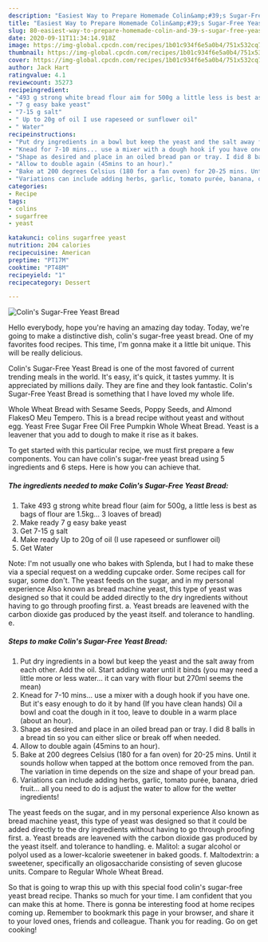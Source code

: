 ```yaml
---
description: "Easiest Way to Prepare Homemade Colin&amp;#39;s Sugar-Free Yeast Bread"
title: "Easiest Way to Prepare Homemade Colin&amp;#39;s Sugar-Free Yeast Bread"
slug: 80-easiest-way-to-prepare-homemade-colin-and-39-s-sugar-free-yeast-bread
date: 2020-09-11T11:34:14.918Z
image: https://img-global.cpcdn.com/recipes/1b01c934f6e5a0b4/751x532cq70/colins-sugar-free-yeast-bread-recipe-main-photo.jpg
thumbnail: https://img-global.cpcdn.com/recipes/1b01c934f6e5a0b4/751x532cq70/colins-sugar-free-yeast-bread-recipe-main-photo.jpg
cover: https://img-global.cpcdn.com/recipes/1b01c934f6e5a0b4/751x532cq70/colins-sugar-free-yeast-bread-recipe-main-photo.jpg
author: Jack Hart
ratingvalue: 4.1
reviewcount: 35273
recipeingredient:
- "493 g strong white bread flour aim for 500g a little less is best as bags of flour are 15kg 3 loaves of bread"
- "7 g easy bake yeast"
- "7-15 g salt"
- " Up to 20g of oil I use rapeseed or sunflower oil"
- " Water"
recipeinstructions:
- "Put dry ingredients in a bowl but keep the yeast and the salt away from each other. Add the oil. Start adding water until it binds (you may need a little more or less water... it can vary with flour but 270ml seems the mean)"
- "Knead for 7-10 mins... use a mixer with a dough hook if you have one. But it&#39;s easy enough to do it by hand (If you have clean hands) Oil a bowl and coat the dough in it too, leave to double in a warm place (about an hour)."
- "Shape as desired and place in an oiled bread pan or tray. I did 8 balls in a bread tin so you can either slice or break off when needed."
- "Allow to double again (45mins to an hour)."
- "Bake at 200 degrees Celsius (180 for a fan oven) for 20-25 mins. Until it sounds hollow when tapped at the bottom once removed from the pan. The variation in time depends on the size and shape of your bread pan."
- "Variations can include adding herbs, garlic, tomato purée, banana, dried fruit... all you need to do is adjust the water to allow for the wetter ingredients!"
categories:
- Recipe
tags:
- colins
- sugarfree
- yeast

katakunci: colins sugarfree yeast 
nutrition: 204 calories
recipecuisine: American
preptime: "PT17M"
cooktime: "PT48M"
recipeyield: "1"
recipecategory: Dessert

---
```



![Colin&#39;s Sugar-Free Yeast Bread](https://img-global.cpcdn.com/recipes/1b01c934f6e5a0b4/751x532cq70/colins-sugar-free-yeast-bread-recipe-main-photo.jpg)

Hello everybody, hope you're having an amazing day today. Today, we're going to make a distinctive dish, colin&#39;s sugar-free yeast bread. One of my favorites food recipes. This time, I'm gonna make it a little bit unique. This will be really delicious.

Colin&#39;s Sugar-Free Yeast Bread is one of the most favored of current trending meals in the world. It's easy, it's quick, it tastes yummy. It is appreciated by millions daily. They are fine and they look fantastic. Colin&#39;s Sugar-Free Yeast Bread is something that I have loved my whole life.

Whole Wheat Bread with Sesame Seeds, Poppy Seeds, and Almond FlakesO Meu Tempero. This is a bread recipe without yeast and without egg. Yeast Free Sugar Free Oil Free Pumpkin Whole Wheat Bread. Yeast is a leavener that you add to dough to make it rise as it bakes.


To get started with this particular recipe, we must first prepare a few components. You can have colin&#39;s sugar-free yeast bread using 5 ingredients and 6 steps. Here is how you can achieve that.

<!--inarticleads1-->

##### The ingredients needed to make Colin&#39;s Sugar-Free Yeast Bread:

1. Take 493 g strong white bread flour (aim for 500g, a little less is best as bags of flour are 1.5kg... 3 loaves of bread)
1. Make ready 7 g easy bake yeast
1. Get 7-15 g salt
1. Make ready  Up to 20g of oil (I use rapeseed or sunflower oil)
1. Get  Water


Note: I&#39;m not usually one who bakes with Splenda, but I had to make these via a special request on a wedding cupcake order. Some recipes call for sugar, some don&#39;t. The yeast feeds on the sugar, and in my personal experience Also known as bread machine yeast, this type of yeast was designed so that it could be added directly to the dry ingredients without having to go through proofing first. a. Yeast breads are leavened with the carbon dioxide gas produced by the yeast itself. and tolerance to handling. e. 

<!--inarticleads2-->

##### Steps to make Colin&#39;s Sugar-Free Yeast Bread:

1. Put dry ingredients in a bowl but keep the yeast and the salt away from each other. Add the oil. Start adding water until it binds (you may need a little more or less water... it can vary with flour but 270ml seems the mean)
1. Knead for 7-10 mins... use a mixer with a dough hook if you have one. But it&#39;s easy enough to do it by hand (If you have clean hands) Oil a bowl and coat the dough in it too, leave to double in a warm place (about an hour).
1. Shape as desired and place in an oiled bread pan or tray. I did 8 balls in a bread tin so you can either slice or break off when needed.
1. Allow to double again (45mins to an hour).
1. Bake at 200 degrees Celsius (180 for a fan oven) for 20-25 mins. Until it sounds hollow when tapped at the bottom once removed from the pan. The variation in time depends on the size and shape of your bread pan.
1. Variations can include adding herbs, garlic, tomato purée, banana, dried fruit... all you need to do is adjust the water to allow for the wetter ingredients!


The yeast feeds on the sugar, and in my personal experience Also known as bread machine yeast, this type of yeast was designed so that it could be added directly to the dry ingredients without having to go through proofing first. a. Yeast breads are leavened with the carbon dioxide gas produced by the yeast itself. and tolerance to handling. e. Malitol: a sugar alcohol or polyol used as a lower-kcalorie sweetener in baked goods. f. Maltodextrin: a sweetener, specifically an oligosaccharide consisting of seven glucose units. Compare to Regular Whole Wheat Bread. 

So that is going to wrap this up with this special food colin&#39;s sugar-free yeast bread recipe. Thanks so much for your time. I am confident that you can make this at home. There is gonna be interesting food at home recipes coming up. Remember to bookmark this page in your browser, and share it to your loved ones, friends and colleague. Thank you for reading. Go on get cooking!
